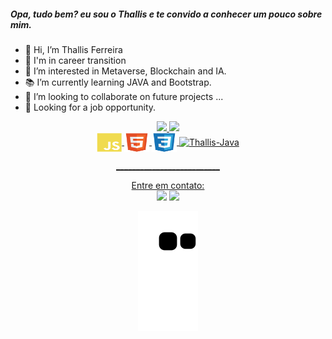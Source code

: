 ##### Opa, tudo bem? eu sou o Thallis e te convido a conhecer um pouco sobre mim.
- 👋 Hi, I’m Thallis Ferreira
- 🔁 I'm in career transition
- 👀 I’m interested in Metaverse, Blockchain and IA.
- 📚 I’m currently learning JAVA and Bootstrap.
- 💞️ I’m looking to collaborate on future projects ...
- 🔎 Looking for a job opportunity.

<div align="center">
  <a href="https://github.com/THenriqueh">
  <img height="160em" src="https://github-readme-stats.vercel.app/api?username=THenriqueh&show_icons=true&theme=dracula&include_all_commits=true&count_private=true"/>   <img height="160em" src="https://github-readme-stats.vercel.app/api/top-langs/?username=THenriqueh&layout=compact&langs_count=7&theme=dracula"/>
</div>
<div align="center" >
  <div style="display: inline_block">
  <img align="center" alt="Thallis-Js" height="30" width="40" src="https://raw.githubusercontent.com/devicons/devicon/master/icons/javascript/javascript-plain.svg">
  <img align="center" alt="Thallis-HTML" height="30" width="40" src="https://raw.githubusercontent.com/devicons/devicon/master/icons/html5/html5-original.svg">
  <img align="center" alt="Thallis-CSS" height="30" width="40" src="https://raw.githubusercontent.com/devicons/devicon/master/icons/css3/css3-original.svg">
  <img align="center" alt="Thallis-Java" height="30" width="40" src="https://cdn.jsdelivr.net/gh/devicons/devicon/icons/java/java-original.svg"/>
 
 </div>     
</div>
  <p align="center">__________________________</p>
   
  <div align="center"> 
    Entre em contato:
      
  <div/>
 
<div align="center"> 
  <a href = "mailto:thallis.ferreira2019@gmail.com"><img src="https://img.shields.io/badge/-Gmail-%23333?style=for-the-badge&logo=gmail&logoColor=white" target="_blank"></a>
  <a href="https://www.linkedin.com/in/thallis-henrique-ferreira-80b6461b5" target="_blank"><img src="https://img.shields.io/badge/-LinkedIn-%230077B5?style=for-the-badge&logo=linkedin&logoColor=white" target="_blank"></a> 
 
 ![Snake animation](https://github.com/THenriqueh/THenriqueh/blob/output/github-contribution-grid-snake.svg)
 
 
 
</div>

